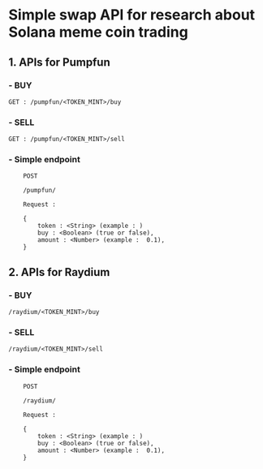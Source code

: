 
# Simple swap API for research about Solana meme coin trading

## 1. APIs for Pumpfun

### - BUY

```GET : /pumpfun/<TOKEN_MINT>/buy```

### - SELL

```GET : /pumpfun/<TOKEN_MINT>/sell```

### - Simple endpoint

```
    POST

    /pumpfun/

    Request :

    {
        token : <String> (example : )
        buy : <Boolean> (true or false),
        amount : <Number> (example :  0.1),
    }
```

## 2. APIs for Raydium

### - BUY

```/raydium/<TOKEN_MINT>/buy```

### - SELL

```/raydium/<TOKEN_MINT>/sell```

### - Simple endpoint

```
    POST

    /raydium/

    Request :

    {
        token : <String> (example : )
        buy : <Boolean> (true or false),
        amount : <Number> (example :  0.1),
    }
```